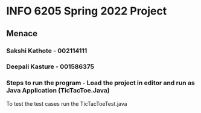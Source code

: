 # INFO 6205 Spring 2022 Project
## Menace
### Sakshi Kathote - 002114111
### Deepali Kasture - 001586375

### Steps to run the program - Load the project in editor and run as Java Application (TicTacToe.Java)
To test the test cases run the TicTacToeTest.java
